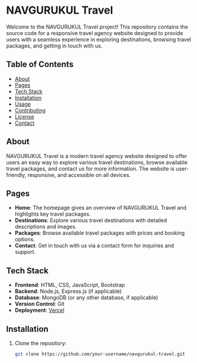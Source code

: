 # NAVGURUKUL Travel

Welcome to the NAVGURUKUL Travel project! This repository contains the source code for a responsive travel agency website designed to provide users with a seamless experience in exploring destinations, browsing travel packages, and getting in touch with us.

## Table of Contents

- [About](#about)
- [Pages](#pages)
- [Tech Stack](#tech-stack)
- [Installation](#installation)
- [Usage](#usage)
- [Contributing](#contributing)
- [License](#license)
- [Contact](#contact)

## About

NAVGURUKUL Travel is a modern travel agency website designed to offer users an easy way to explore various travel destinations, browse available travel packages, and contact us for more information. The website is user-friendly, responsive, and accessible on all devices.

## Pages

- **Home**: The homepage gives an overview of NAVGURUKUL Travel and highlights key travel packages.
- **Destinations**: Explore various travel destinations with detailed descriptions and images.
- **Packages**: Browse available travel packages with prices and booking options.
- **Contact**: Get in touch with us via a contact form for inquiries and support.

## Tech Stack

- **Frontend**: HTML, CSS, JavaScript, Bootstrap
- **Backend**: Node.js, Express.js (if applicable)
- **Database**: MongoDB (or any other database, if applicable)
- **Version Control**: Git
- **Deployment**: [Vercel](https://vercel.com/)

## Installation

1. Clone the repository:

   ```bash
   git clone https://github.com/your-username/navgurukul-travel.git
